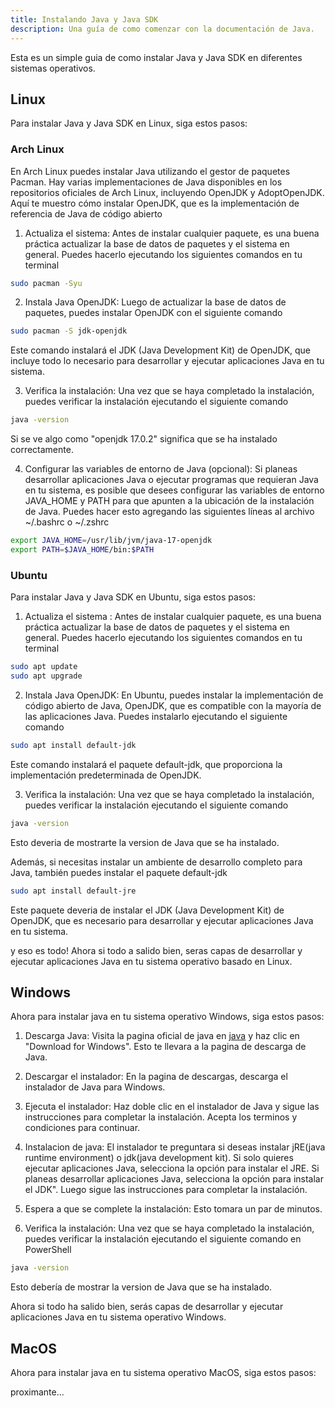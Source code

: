 ```yaml
---
title: Instalando Java y Java SDK
description: Una guía de como comenzar con la documentación de Java.
---
```


Esta es un simple guia de como instalar Java y Java SDK en diferentes sistemas operativos.

## Linux

Para instalar Java y Java SDK en Linux, siga estos pasos:

### Arch Linux 

En Arch Linux puedes instalar Java utilizando el gestor de paquetes Pacman. Hay varias implementaciones de Java disponibles en los repositorios oficiales de Arch Linux, incluyendo OpenJDK y AdoptOpenJDK. Aquí te muestro cómo instalar OpenJDK, que es la implementación de referencia de Java de código abierto

1. Actualiza el sistema: Antes de instalar cualquier paquete, es una buena práctica actualizar la base de datos de paquetes y el sistema en general. Puedes hacerlo ejecutando los siguientes comandos en tu terminal
```bash
sudo pacman -Syu
```

2. Instala Java OpenJDK: Luego de actualizar la base de datos de paquetes, puedes instalar OpenJDK con el siguiente comando
```bash
sudo pacman -S jdk-openjdk
```

Este comando instalará el JDK (Java Development Kit) de OpenJDK, que incluye todo lo necesario para desarrollar y ejecutar aplicaciones Java en tu sistema.

3. Verifica la instalación: Una vez que se haya completado la instalación, puedes verificar la instalación ejecutando el siguiente comando
```bash
java -version
```

Si se ve algo como "openjdk 17.0.2" significa que se ha instalado correctamente.

4. Configurar las variables de entorno de Java (opcional): Si planeas desarrollar aplicaciones Java o ejecutar programas que requieran Java en tu sistema, es posible que desees configurar las variables de entorno JAVA_HOME y PATH para que apunten a la ubicación de la instalación de Java. Puedes hacer esto agregando las siguientes líneas al archivo ~/.bashrc o ~/.zshrc
```bash
export JAVA_HOME=/usr/lib/jvm/java-17-openjdk
export PATH=$JAVA_HOME/bin:$PATH
```

### Ubuntu

Para instalar Java y Java SDK en Ubuntu, siga estos pasos:

1. Actualiza el sistema : Antes de instalar cualquier paquete, es una buena práctica actualizar la base de datos de paquetes y el sistema en general. Puedes hacerlo ejecutando los siguientes comandos en tu terminal
```bash
sudo apt update
sudo apt upgrade
```

2. Instala Java OpenJDK: En Ubuntu, puedes instalar la implementación de código abierto de Java, OpenJDK, que es compatible con la mayoría de las aplicaciones Java. Puedes instalarlo ejecutando el siguiente comando
```bash
sudo apt install default-jdk
```

Este comando instalará el paquete default-jdk, que proporciona la implementación predeterminada de OpenJDK.

3. Verifica la instalación: Una vez que se haya completado la instalación, puedes verificar la instalación ejecutando el siguiente comando
```bash
java -version
```

Esto deveria de mostrarte la version de Java que se ha instalado.

Además, si necesitas instalar un ambiente de desarrollo completo para Java, también puedes instalar el paquete default-jdk
```bash
sudo apt install default-jre
```

Este paquete deveria de instalar el JDK (Java Development Kit) de OpenJDK, que es necesario para desarrollar y ejecutar aplicaciones Java en tu sistema.

y eso es todo! Ahora si todo a salido bien, seras capas de desarrollar y ejecutar aplicaciones Java en tu sistema operativo basado en Linux.

## Windows

Ahora para instalar java en tu sistema operativo Windows, siga estos pasos:

1. Descarga Java: Visita la pagina oficial de java en [java](https://www.java.com/en/download/) y haz clic en "Download for Windows". Esto te llevara a la pagina de descarga de Java.

2. Descargar el instalador: En la pagina de descargas, descarga el instalador de Java para Windows.

3. Ejecuta el instalador: Haz doble clic en el instalador de Java y sigue las instrucciones para completar la instalación. Acepta los terminos y condiciones para continuar.

4. Instalacion de java: El instalador te preguntara si deseas instalar jRE(java runtime environment) o jdk(java development kit). Si solo quieres ejecutar aplicaciones Java, selecciona la opción para instalar el JRE. Si planeas desarrollar aplicaciones Java, selecciona la opción para instalar el JDK". Luego sigue las instrucciones para completar la instalación.

5. Espera a que se complete la instalación: Esto tomara un par de minutos.

6. Verifica la instalación: Una vez que se haya completado la instalación, puedes verificar la instalación ejecutando el siguiente comando en PowerShell
```bash
java -version
```
 
Esto debería de mostrar la version de Java que se ha instalado.

Ahora si todo ha salido bien, serás capas de desarrollar y ejecutar aplicaciones Java en tu sistema operativo Windows.

## MacOS

Ahora para instalar java en tu sistema operativo MacOS, siga estos pasos:

proximante...
